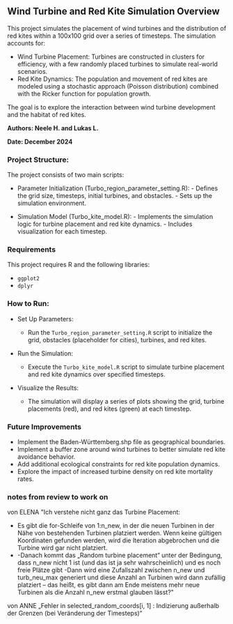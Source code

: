 ## Wind Turbine and Red Kite Simulation Overview

This project simulates the placement of wind turbines and the distribution of 
red kites within a 100x100 grid over a series of timesteps. The simulation 
accounts for:

- Wind Turbine Placement: Turbines are constructed in clusters for efficiency, 
with a few randomly placed turbines to simulate real-world scenarios.
- Red Kite Dynamics: The population and movement of red kites are modeled using
a stochastic approach (Poisson distribution) combined with the Ricker function 
for population growth.

The goal is to explore the interaction between wind turbine development and the
habitat of red kites.

**Authors: Neele H. and Lukas L.**

**Date: December 2024**

### Project Structure:

The project consists of two main scripts:

- Parameter Initialization (Turbo_region_parameter_setting.R):
        - Defines the grid size, timesteps, initial turbines, and obstacles.
        - Sets up the simulation environment.

- Simulation Model (Turbo_kite_model.R):
        - Implements the simulation logic for turbine placement and red kite 
          dynamics.
        - Includes visualization for each timestep.
     
        
### Requirements

This project requires R and the following libraries:

- `ggplot2`
- `dplyr`


### How to Run:

- Set Up Parameters:
    - Run the `Turbo_region_parameter_setting.R` script to initialize the grid,
      obstacles (placeholder for cities), turbines, and red kites.

- Run the Simulation:
    - Execute the `Turbo_kite_model.R` script to simulate turbine placement and 
      red kite dynamics over specified timesteps.

- Visualize the Results:
    - The simulation will display a series of plots showing the grid, turbine 
      placements (red), and red kites (green) at each timestep.
      

### Future Improvements

- Implement the Baden-Württemberg.shp file as geographical boundaries.
- Implement a buffer zone around wind turbines to better simulate red kite 
  avoidance behavior.
- Add additional ecological constraints for red kite population dynamics.
- Explore the impact of increased turbine density on red kite mortality rates.

### notes from review to work on 
von ELENA 
"Ich verstehe nicht ganz das Turbine Placement:
- Es gibt die for-Schleife von 1:n_new, in der die neuen Turbinen in der Nähe von bestehenden Turbinen platziert werden. Wenn keine gültigen Koordinaten gefunden werden, wird die Iteration abgebrochen und die Turbine wird gar nicht platziert.
- -Danach kommt das „Random turbine placement“ unter der Bedingung, dass n_new nicht 1 ist (und das ist ja sehr wahrscheinlich) und es noch freie Plätze gibt
-Dann wird eine Zufallszahl zwischen n_new und turb_neu_max generiert und diese Anzahl an Turbinen wird dann zufällig platziert – das heißt, es gibt dann am Ende meistens mehr neue Turbinen als die Anzahl n_new erstmal glauben lässt?"

von ANNE
„Fehler in selected_random_coords[i, 1] : Indizierung außerhalb der Grenzen (bei Veränderung der Timesteps)“


